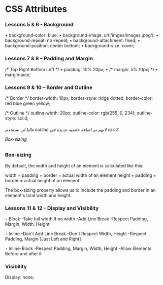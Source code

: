 <h1>CSS Attributes</h1>

<h3>Lessons 5 & 6 - Background </h3>
<p>
•	    background-color: blue;
•	    background-image: url('imges/images.jpeg');
•	    background-repeat: no-repeat;
•	    background-attachment: fixed;
•	    background-position: center bottom;
•	    background-size: cover;
</p>


<h3>Lessons 7 & 8 – Padding and Margin </h3>
<p>
  /* Top Right Bottom Left */
  •	   padding: 10% 20px;
  •	   /* margin: 5% 10px; */
  •	   margin:auto;
</p>

<h3>Lessons 9 & 10 – Border and Outline </h3>
<p>
  /* Border */
  border-width: 10px;
  border-style: ridge dotted;
  border-color: red blue green yellow;
 

  /* Outline */
  outline-width: 20px;
  outline-color: rgb(255, 0, 234);
  outline-style: solid;

  <h6> غالبا لن نستخدم <span>outline</span> 
  لانهم تم اضافة خاصية جديدة في css 3 

  <span>Box-sizing</span>
  
  </h6>

</p>

<h3>Box-sizing</h3>
  <p>
  By default, the width and height of an element is calculated like this:

width + padding + border = actual width of an element
height + padding + border = actual height of an element

The box-sizing property allows us to include the padding and border in an element's total width and height.
  </p>

<h3>Lessons 11 & 12 – Display and Visibility </h3>
<p>
‣ Block
    -Take full width if no width
    -Add Line Break
    -Respect Padding, Margin, Width, Height

‣ Inline
    -Don't Add Line Break
    -Don't Respect  Width, Height
    -Respect Padding, Margin [Just Left and Right]


‣ Inline-Block
  -Respect Padding, Margin, Width, Height
  -Allow Elements Before and after it
  
</p>

<h3>Visibility</h3>
<p>
Display: none;

</p>

